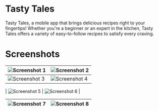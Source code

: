 # Tasty Tales

Tasty Tales, a mobile app that brings delicious recipes right to your fingertips! Whether you're a beginner or an expert in the kitchen, Tasty Tales offers a variety of easy-to-follow recipes to satisfy every craving.

# Screenshots

| ![Screenshot 1](https://images2.imgbox.com/2e/19/xdMwSLYQ_o.png) | ![Screenshot 2](https://images2.imgbox.com/35/e2/ABXcwB25_o.png) |
|---|---|
| ![Screenshot 3](https://images2.imgbox.com/af/33/3UDZYakj_o.png) | ![Screenshot 4](https://images2.imgbox.com/34/68/bvwBncjJ_o.png) |

| ![Screenshot 5](https://images2.imgbox.com/41/ce/yZl2jbxR_o.png) | ![Screenshot 6](https://images2.imgbox.com/02/3d/A2RjiMC5_o.png) |

| ![Screenshot 7](https://images2.imgbox.com/08/3a/1Xm9ffEx_o.png) | ![Screenshot 8](https://images2.imgbox.com/a6/84/5wFCh60a_o.png) |
|---|---|
